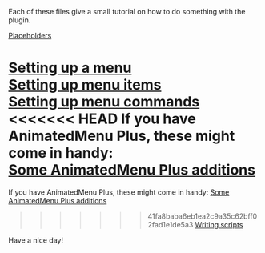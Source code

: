 Each of these files give a small tutorial on how to do something with the plugin.

<a href="https://github.com/megamichiel/AnimatedMenu/blob/master/tutorials/Placeholders.md">Placeholders</a><br/>

<a href="https://github.com/megamichiel/AnimatedMenu/blob/master/tutorials/Setting%20up%20a%20menu.md">Setting up a menu</a><br/>
<a href="https://github.com/megamichiel/AnimatedMenu/blob/master/tutorials/Setting%20up%20menu%20items.md">Setting up menu items</a><br/>
<a href="https://github.com/megamichiel/AnimatedMenu/blob/master/tutorials/Setting%20up%20item%20commands.md">Setting up menu commands</a><br/>
<<<<<<< HEAD
If you have AnimatedMenu Plus, these might come in handy:<br/>
<a href="https://github.com/megamichiel/AnimatedMenu/blob/master/tutorials/AnimatedMenu%20Plus.md">Some AnimatedMenu Plus additions</a><br/>
=======
If you have AnimatedMenu Plus, these might come in handy:
<a href="https://github.com/megamichiel/AnimatedMenu/blob/master/tutorials/AnimatedMenu%20Plus.md">Some AnimatedMenu Plus additions</a>
>>>>>>> 41fa8baba6eb1ea2c9a35c62bff02fad1e1de5a3
<a href="https://github.com/megamichiel/AnimatedMenu/blob/master/tutorials/Writing%20scripts.md">Writing scripts</a>

Have a nice day!
